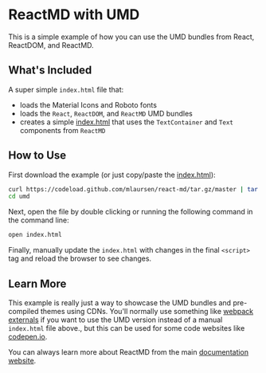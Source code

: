 # ReactMD with UMD

This is a simple example of how you can use the UMD bundles from React,
ReactDOM, and ReactMD.

## What's Included

A super simple `index.html` file that:

- loads the Material Icons and Roboto fonts
- loads the `React`, `ReactDOM`, and `ReactMD` UMD bundles
- creates a simple [index.html](./index.html) that uses the `TextContainer` and
  `Text` components from `ReactMD`

## How to Use

First download the example (or just copy/paste the [index.html](./index.html)):

```bash
curl https://codeload.github.com/mlaursen/react-md/tar.gz/master | tar -xz --strip=2 react-md-master/examples/umd
cd umd
```

Next, open the file by double clicking or running the following command in the
command line:

```sh
open index.html
```

Finally, manually update the `index.html` with changes in the final `<script>`
tag and reload the browser to see changes.

## Learn More

This example is really just a way to showcase the UMD bundles and pre-compiled
themes using CDNs. You'll normally use something like
[webpack externals](https://webpack.js.org/configuration/externals/) if you want
to use the UMD version instead of a manual `index.html` file above., but this
can be used for some code websites like [codepen.io](https://codepen.io).

You can always learn more about ReactMD from the main
[documentation website](https://react-md.dev).
